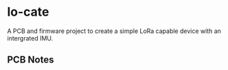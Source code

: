 # lo-cate
A PCB and firmware project to create a simple LoRa capable device with an intergrated IMU. 
## PCB Notes
